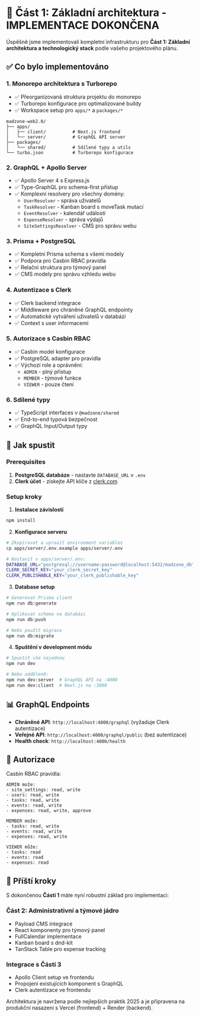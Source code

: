 # 🎯 Část 1: Základní architektura - IMPLEMENTACE DOKONČENA

Úspěšně jsme implementovali kompletní infrastrukturu pro **Část 1: Základní architektura a technologický stack** podle vašeho projektového plánu.

## ✅ Co bylo implementováno

### 1. **Monorepo architektura s Turborepo**
- ✅ Přeorganizovaná struktura projektu do monorepo
- ✅ Turborepo konfigurace pro optimalizované buildy
- ✅ Workspace setup pro `apps/*` a `packages/*`

```
madzone-web2.0/
├── apps/
│   ├── client/          # Next.js frontend
│   └── server/          # GraphQL API server
├── packages/
│   └── shared/          # Sdílené typy a utils
└── turbo.json           # Turborepo konfigurace
```

### 2. **GraphQL + Apollo Server**
- ✅ Apollo Server 4 s Express.js
- ✅ Type-GraphQL pro schema-first přístup
- ✅ Komplexní resolvery pro všechny domény:
  - `UserResolver` - správa uživatelů
  - `TaskResolver` - Kanban board s moveTask mutací
  - `EventResolver` - kalendář událostí
  - `ExpenseResolver` - správa výdajů
  - `SiteSettingsResolver` - CMS pro správu webu

### 3. **Prisma + PostgreSQL**
- ✅ Kompletní Prisma schema s všemi modely
- ✅ Podpora pro Casbin RBAC pravidla
- ✅ Relační struktura pro týmový panel
- ✅ CMS modely pro správu vzhledu webu

### 4. **Autentizace s Clerk**
- ✅ Clerk backend integrace
- ✅ Middleware pro chráněné GraphQL endpointy
- ✅ Automatické vytváření uživatelů v databázi
- ✅ Context s user informacemi

### 5. **Autorizace s Casbin RBAC**
- ✅ Casbin model konfigurace
- ✅ PostgreSQL adapter pro pravidla
- ✅ Výchozí role a oprávnění:
  - `ADMIN` - plný přístup
  - `MEMBER` - týmové funkce
  - `VIEWER` - pouze čtení

### 6. **Sdílené typy**
- ✅ TypeScript interfaces v `@madzone/shared`
- ✅ End-to-end typová bezpečnost
- ✅ GraphQL Input/Output typy

## 🚀 Jak spustit

### Prerequisites
1. **PostgreSQL databáze** - nastavte `DATABASE_URL` v `.env`
2. **Clerk účet** - získejte API klíče z [clerk.com](https://clerk.com)

### Setup kroky

1. **Instalace závislostí**
```bash
npm install
```

2. **Konfigurace serveru**
```bash
# Zkopírovat a upravit environment variables
cp apps/server/.env.example apps/server/.env

# Nastavit v apps/server/.env:
DATABASE_URL="postgresql://username:password@localhost:5432/madzone_db"
CLERK_SECRET_KEY="your_clerk_secret_key"
CLERK_PUBLISHABLE_KEY="your_clerk_publishable_key"
```

3. **Database setup**
```bash
# Generovat Prisma client
npm run db:generate

# Aplikovat schema na databázi
npm run db:push

# Nebo použít migrace
npm run db:migrate
```

4. **Spuštění v development módu**
```bash
# Spustit vše najednou
npm run dev

# Nebo odděleně:
npm run dev:server  # GraphQL API na :4000
npm run dev:client  # Next.js na :3000
```

## 📊 GraphQL Endpoints

- **Chráněné API**: `http://localhost:4000/graphql` (vyžaduje Clerk autentizace)
- **Veřejné API**: `http://localhost:4000/graphql/public` (bez autentizace)
- **Health check**: `http://localhost:4000/health`

## 🔐 Autorizace

Casbin RBAC pravidla:

```
ADMIN može:
- site_settings: read, write
- users: read, write  
- tasks: read, write
- events: read, write
- expenses: read, write, approve

MEMBER može:
- tasks: read, write
- events: read, write
- expenses: read, write

VIEWER může:
- tasks: read
- events: read
- expenses: read
```

## 🎯 Příští kroky

S dokončenou **Částí 1** máte nyní robustní základ pro implementaci:

### **Část 2: Administrativní a týmové jádro**
- Payload CMS integrace
- React komponenty pro týmový panel
- FullCalendar implementace
- Kanban board s dnd-kit
- TanStack Table pro expense tracking

### **Integrace s Částí 3**
- Apollo Client setup ve frontendu
- Propojení existujících komponent s GraphQL
- Clerk autentizace ve frontendu

Architektura je navržena podle nejlepších praktik 2025 a je připravena na produkční nasazení s Vercel (frontend) + Render (backend).
